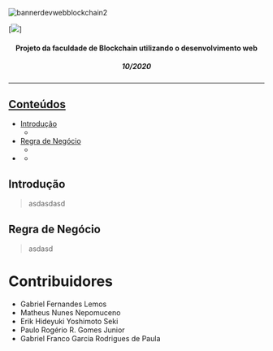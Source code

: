 <!-- Estrutura do Header README.md-->
<!--banner-->
![bannerdevwebblockchain2](https://user-images.githubusercontent.com/56083781/97207608-fce0f080-1798-11eb-8d46-e244c560f91e.png)

<!--icones "linkados" -->
[![](https://img.shields.io/badge/-Roadmaps%20-0a0a0a.svg?style=flat&colorA=0a0a0a)]


<div>
  <div>
    <h4 align="center">Projeto da faculdade de Blockchain utilizando o desenvolvimento web</h4> 
  </div>
  <div>
    <h5 align="center">10/2020</h5> 
  </div>
  
<!--link do site já Hospedado-->
  <div>
    <a href=""/>
  </div>
</div>

***

<h2>Conteúdos</h2>

* [Introdução](#Introdução)
  * []()
* [Regra de Negócio](#Regra-de-negócio)
  * []()
* []()
  * []()
  
## Introdução

> asdasdasd

## Regra de Negócio

> asdasd

<!-- COMO O SITE FUNCIONA ? 
     API's 
     Responsividade
     Serviços de Hospedagem
     stylesheet and js
     SEO basics (resultados de mecanismos de busca online)
     banco de dados e qual
     acessibilidade
-->

  # Contribuidores
* Gabriel Fernandes Lemos
* Matheus Nunes Nepomuceno
* Erik Hideyuki Yoshimoto Seki
* Paulo Rogério R. Gomes Junior
* Gabriel Franco Garcia Rodrigues de Paula
